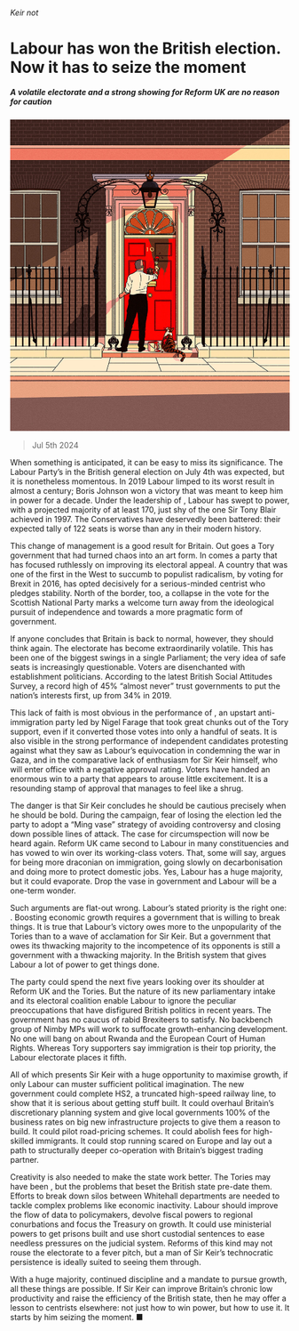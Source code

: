 ###### Keir not

# Labour has won the British election. Now it has to seize the moment 

##### A volatile electorate and a strong showing for Reform UK are no reason for caution 

![image](images/20240705_LDD001_FH.jpg) 

> Jul 5th 2024 

When something is anticipated, it can be easy to miss its significance. The Labour Party’s  in the British general election on July 4th was expected, but it is nonetheless momentous. In 2019 Labour limped to its worst result in almost a century; Boris Johnson won a victory that was meant to keep him in power for a decade. Under the leadership of , Labour has swept to power, with a projected majority of at least 170, just shy of the one Sir Tony Blair achieved in 1997. The Conservatives have deservedly been battered: their expected tally of 122 seats is worse than any in their modern history. 

This change of management is a good result for Britain. Out goes a Tory government that had turned chaos into an art form. In comes a party that has focused ruthlessly on improving its electoral appeal. A country that was one of the first in the West to succumb to populist radicalism, by voting for Brexit in 2016, has opted decisively for a serious-minded centrist who pledges stability. North of the border, too, a collapse in the vote for the Scottish National Party marks a welcome turn away from the ideological pursuit of independence and towards a more pragmatic form of government.


If anyone concludes that Britain is back to normal, however, they should think again. The electorate has become extraordinarily volatile. This has been one of the biggest swings in a single Parliament; the very idea of safe seats is increasingly questionable. Voters are disenchanted with establishment politicians. According to the latest British Social Attitudes Survey, a record high of 45% “almost never” trust governments to put the nation’s interests first, up from 34% in 2019. 

This lack of faith is most obvious in the performance of , an upstart anti-immigration party led by Nigel Farage that took great chunks out of the Tory support, even if it converted those votes into only a handful of seats. It is also visible in the strong performance of independent candidates protesting against what they saw as Labour’s equivocation in condemning the war in Gaza, and in the comparative lack of enthusiasm for Sir Keir himself, who will enter office with a negative approval rating. Voters have handed an enormous win to a party that appears to arouse little excitement. It is a resounding stamp of approval that manages to feel like a shrug. 

The danger is that Sir Keir concludes he should be cautious precisely when he should be bold. During the campaign, fear of losing the election led the party to adopt a “Ming vase” strategy of avoiding controversy and closing down possible lines of attack. The case for circumspection will now be heard again. Reform UK came second to Labour in many constituencies and has vowed to win over its working-class voters. That, some will say, argues for being more draconian on immigration, going slowly on decarbonisation and doing more to protect domestic jobs. Yes, Labour has a huge majority, but it could evaporate. Drop the vase in government and Labour will be a one-term wonder.

Such arguments are flat-out wrong. Labour’s stated priority is the right one: . Boosting economic growth requires a government that is willing to break things. It is true that Labour’s victory owes more to the unpopularity of the Tories than to a wave of acclamation for Sir Keir. But a government that owes its thwacking majority to the incompetence of its opponents is still a government with a thwacking majority. In the British system that gives Labour a lot of power to get things done. 

The party could spend the next five years looking over its shoulder at Reform UK and the Tories. But the nature of its new parliamentary intake and its electoral coalition enable Labour to ignore the peculiar preoccupations that have disfigured British politics in recent years. The government has no caucus of rabid Brexiteers to satisfy. No backbench group of Nimby MPs will work to suffocate growth-enhancing development. No one will bang on about Rwanda and the European Court of Human Rights. Whereas Tory supporters say immigration is their top priority, the Labour electorate places it fifth. 

All of which presents Sir Keir with a huge opportunity to maximise growth, if only Labour can muster sufficient political imagination. The new government could complete HS2, a truncated high-speed railway line, to show that it is serious about getting stuff built. It could overhaul Britain’s discretionary planning system and give local governments 100% of the business rates on big new infrastructure projects to give them a reason to build. It could pilot road-pricing schemes. It could abolish fees for high-skilled immigrants. It could stop running scared on Europe and lay out a path to structurally deeper co-operation with Britain’s biggest trading partner. 

Creativity is also needed to make the state work better. The Tories may have been , but the problems that beset the British state pre-date them. Efforts to break down silos between Whitehall departments are needed to tackle complex problems like economic inactivity. Labour should improve the flow of data to policymakers, devolve fiscal powers to regional conurbations and focus the Treasury on growth. It could use ministerial powers to get prisons built and use short custodial sentences to ease needless pressures on the judicial system. Reforms of this kind may not rouse the electorate to a fever pitch, but a man of Sir Keir’s technocratic persistence is ideally suited to seeing them through. 

With a huge majority, continued discipline and a mandate to pursue growth, all these things are possible. If Sir Keir can improve Britain’s chronic low productivity and raise the efficiency of the British state, then he may offer a lesson to centrists elsewhere: not just how to win power, but how to use it. It starts by him seizing the moment. ■

